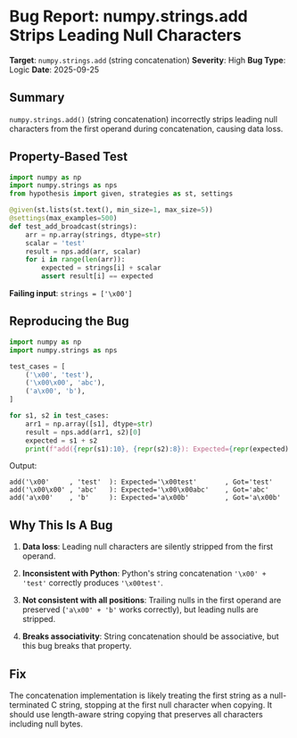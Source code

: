 # Bug Report: numpy.strings.add Strips Leading Null Characters

**Target**: `numpy.strings.add` (string concatenation)
**Severity**: High
**Bug Type**: Logic
**Date**: 2025-09-25

## Summary

`numpy.strings.add()` (string concatenation) incorrectly strips leading null characters from the first operand during concatenation, causing data loss.

## Property-Based Test

```python
import numpy as np
import numpy.strings as nps
from hypothesis import given, strategies as st, settings

@given(st.lists(st.text(), min_size=1, max_size=5))
@settings(max_examples=500)
def test_add_broadcast(strings):
    arr = np.array(strings, dtype=str)
    scalar = 'test'
    result = nps.add(arr, scalar)
    for i in range(len(arr)):
        expected = strings[i] + scalar
        assert result[i] == expected
```

**Failing input**: `strings = ['\x00']`

## Reproducing the Bug

```python
import numpy as np
import numpy.strings as nps

test_cases = [
    ('\x00', 'test'),
    ('\x00\x00', 'abc'),
    ('a\x00', 'b'),
]

for s1, s2 in test_cases:
    arr1 = np.array([s1], dtype=str)
    result = nps.add(arr1, s2)[0]
    expected = s1 + s2
    print(f"add({repr(s1):10}, {repr(s2):8}): Expected={repr(expected):15}, Got={repr(result):15}")
```

Output:
```
add('\x00'     , 'test'  ): Expected='\x00test'       , Got='test'
add('\x00\x00' , 'abc'   ): Expected='\x00\x00abc'    , Got='abc'
add('a\x00'    , 'b'     ): Expected='a\x00b'         , Got='a\x00b'
```

## Why This Is A Bug

1. **Data loss**: Leading null characters are silently stripped from the first operand.

2. **Inconsistent with Python**: Python's string concatenation `'\x00' + 'test'` correctly produces `'\x00test'`.

3. **Not consistent with all positions**: Trailing nulls in the first operand are preserved (`'a\x00' + 'b'` works correctly), but leading nulls are stripped.

4. **Breaks associativity**: String concatenation should be associative, but this bug breaks that property.

## Fix

The concatenation implementation is likely treating the first string as a null-terminated C string, stopping at the first null character when copying. It should use length-aware string copying that preserves all characters including null bytes.